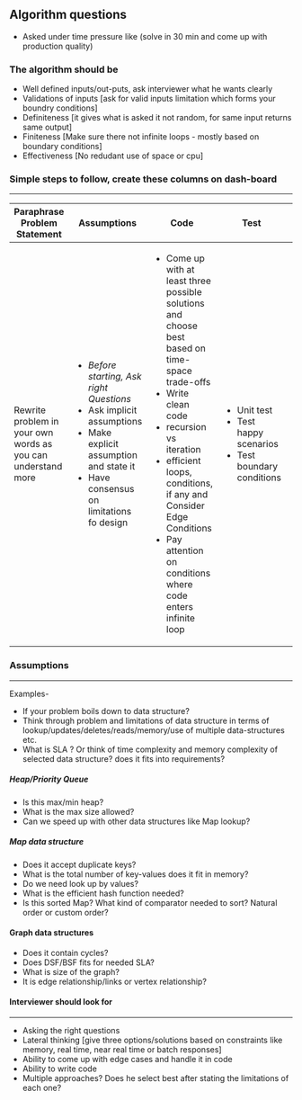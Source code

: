 
Algorithm questions 
----

- Asked under time pressure like (solve in 30 min and come up with production quality)

### The algorithm should be 

- Well defined inputs/out-puts, ask interviewer what he wants clearly
- Validations of inputs [ask for valid inputs limitation which forms your boundry conditions]
- Definiteness [it gives what is asked it not random, for same input returns same output]
- Finiteness [Make sure there not infinite loops - mostly based on boundary conditions]
- Effectiveness [No redudant use of space or cpu]


### Simple steps to follow, create these columns on dash-board

-----

| Paraphrase Problem Statement | Assumptions | Code | Test  | Optimize |
|------------------------------|-------------|------|-------|----------|
| Rewrite problem in your own words as you can understand more |<ul><li>*Before starting, Ask right Questions*</li><li>Ask implicit assumptions </li><li>Make explicit assumption and state it</li><li> Have consensus on limitations fo design</li></ul>|<ul><li>Come up with at least three possible solutions and choose best based on time-space trade-offs </li><li> Write clean code</li><li>recursion vs iteration</li><li>efficient loops, conditions, if any and Consider Edge Conditions</li><li>Pay attention on conditions where code enters infinite loop</li></ul>|<ul><li> Unit test </li><li>Test happy scenarios</li><li>Test boundary conditions </li></ul>  | <ul><li>Always time-space trade-off</li><li>Choose right data-structure, use auxiliary structures if needed </li> <li>Network bandwidth</li><li>Power consumption in case of mobile devices</li><li>space/memory - CPU register/Main memory/file system/network </li><li>Try to improve the big O for time and space</li></ul> |




### Assumptions
-----

Examples- 
- If your problem boils down to data structure?
- Think through problem and limitations of data structure in terms of lookup/updates/deletes/reads/memory/use of multiple data-structures etc.
- What is SLA ? Or think of time complexity and memory complexity of selected data structure? does it fits into requirements?


##### Heap/Priority Queue
- Is this max/min heap?
- What is the max size allowed?
- Can we speed up with other data structures like Map lookup?


##### Map data structure 
 - Does it accept duplicate keys?
 - What is the total number of key-values does it fit in memory?
 - Do we need look up by values?
 - What is the efficient hash function needed?
 - Is this sorted Map? What kind of comparator needed to sort? Natural order or custom order?
 
#### Graph data structures 
- Does it contain  cycles?
- Does DSF/BSF fits for needed SLA?
- What is size of the graph?
- It is edge relationship/links or vertex relationship?



#### Interviewer should look for 
-----

- Asking the right questions 
- Lateral thinking [give three options/solutions based on constraints like memory, real time, near real time or batch responses]
- Ability to come up with edge cases and handle it in code
- Ability to write code 
- Multiple approaches? Does he select best after stating the limitations of each one? 
